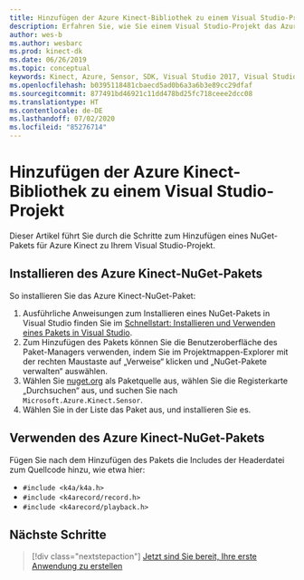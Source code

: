 ```yaml
---
title: Hinzufügen der Azure Kinect-Bibliothek zu einem Visual Studio-Projekt
description: Erfahren Sie, wie Sie einem Visual Studio-Projekt das Azure Kinect-NuGet-Paket hinzufügen.
author: wes-b
ms.author: wesbarc
ms.prod: kinect-dk
ms.date: 06/26/2019
ms.topic: conceptual
keywords: Kinect, Azure, Sensor, SDK, Visual Studio 2017, Visual Studio 2019, nuget
ms.openlocfilehash: b0395118481cbaecd5ad0b6a3a6b3e89cc29dfaf
ms.sourcegitcommit: 877491bd46921c11dd478bd25fc718ceee2dcc08
ms.translationtype: HT
ms.contentlocale: de-DE
ms.lasthandoff: 07/02/2020
ms.locfileid: "85276714"
---
```

# <a name="add-azure-kinect-library-to-your-visual-studio-project"></a>Hinzufügen der Azure Kinect-Bibliothek zu einem Visual Studio-Projekt

Dieser Artikel führt Sie durch die Schritte zum Hinzufügen eines NuGet-Pakets für Azure Kinect zu Ihrem Visual Studio-Projekt.

## <a name="install-azure-kinect-nuget-package"></a>Installieren des Azure Kinect-NuGet-Pakets

So installieren Sie das Azure Kinect-NuGet-Paket:

1. Ausführliche Anweisungen zum Installieren eines NuGet-Pakets in Visual Studio finden Sie im [Schnellstart: Installieren und Verwenden eines Pakets in Visual Studio](https://docs.microsoft.com/nuget/quickstart/install-and-use-a-package-in-visual-studio).
2. Zum Hinzufügen des Pakets können Sie die Benutzeroberfläche des Paket-Managers verwenden, indem Sie im Projektmappen-Explorer mit der rechten Maustaste auf „Verweise“ klicken und „NuGet-Pakete verwalten“ auswählen.
3. Wählen Sie [nuget.org](https://www.nuget.org) als Paketquelle aus, wählen Sie die Registerkarte „Durchsuchen“ aus, und suchen Sie nach `Microsoft.Azure.Kinect.Sensor`.
4. Wählen Sie in der Liste das Paket aus, und installieren Sie es.

## <a name="use-azure-kinect-nuget-package"></a>Verwenden des Azure Kinect-NuGet-Pakets

Fügen Sie nach dem Hinzufügen des Pakets die Includes der Headerdatei zum Quellcode hinzu, wie etwa hier:

- `#include <k4a/k4a.h>`
- `#include <k4arecord/record.h>`
- `#include <k4arecord/playback.h>`

## <a name="next-steps"></a>Nächste Schritte

> [!div class="nextstepaction"]
>[Jetzt sind Sie bereit, Ihre erste Anwendung zu erstellen](build-first-app.md)
